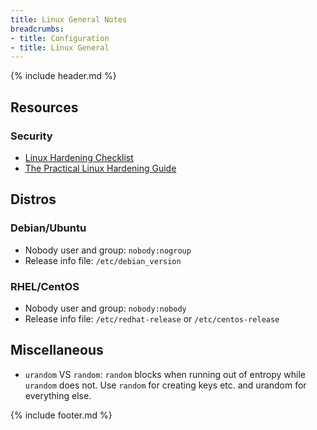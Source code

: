 ```yaml
---
title: Linux General Notes
breadcrumbs:
- title: Configuration
- title: Linux General
---
```

{% include header.md %}

## Resources

### Security

- [Linux Hardening Checklist](https://github.com/trimstray/linux-hardening-checklist)
- [The Practical Linux Hardening Guide](https://github.com/trimstray/the-practical-linux-hardening-guide)

## Distros

### Debian/Ubuntu

- Nobody user and group: `nobody:nogroup`
- Release info file: `/etc/debian_version`

### RHEL/CentOS

- Nobody user and group: `nobody:nobody`
- Release info file: `/etc/redhat-release` or `/etc/centos-release`

## Miscellaneous

- `urandom` VS `random`: `random` blocks when running out of entropy while `urandom` does not. Use `random` for creating keys etc. and urandom for everything else.

{% include footer.md %}
